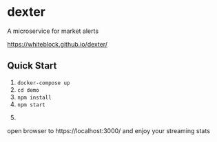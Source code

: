# dexter
A microservice for market alerts

https://whiteblock.github.io/dexter/

## Quick Start

1. `docker-compose up`
2. `cd demo`
3. `npm install`
4. `npm start`
5. ```
open browser to https://localhost:3000/ and enjoy your streaming stats
```
